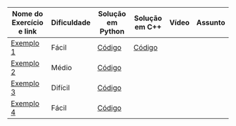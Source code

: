 | Nome do Exercício e link    | Dificuldade | Solução em Python | Solução em C++   | Vídeo  | Assunto |
|-----------------------------|-------------|------------------------------------------------|------------------------------------------------|------------------------------|---------|
| [Exemplo 1](https://neps.academy/problem/1) | Fácil       | [Código](./Categoria_1/Exercicio_1/solucao.py) | [Código](./Categoria_1/Exercicio_1/solucao.cpp) |                              |         |
| [Exemplo 2](https://neps.academy/problem/2) | Médio       | [Código](./Categoria_1/Exercicio_2/solucao.py) |                                                |                              |         |
| [Exemplo 3](https://neps.academy/problem/3) | Difícil     | [Código](./Categoria_2/Exercicio_1/solucao.py) |                                                |                              |         |
| [Exemplo 4](https://neps.academy/problem/4) | Fácil       | [Código](./Categoria_2/Exercicio_2/solucao.py) |                                                |                              |         |
